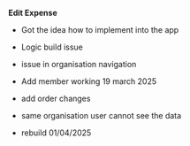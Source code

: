 ﻿**Edit Expense**

- Got the idea how to implement into the app
- Logic build issue
- issue in organisation navigation

- Add member working 19 march 2025

- add order changes

- same organisation user cannot see the data

- rebuild 01/04/2025
